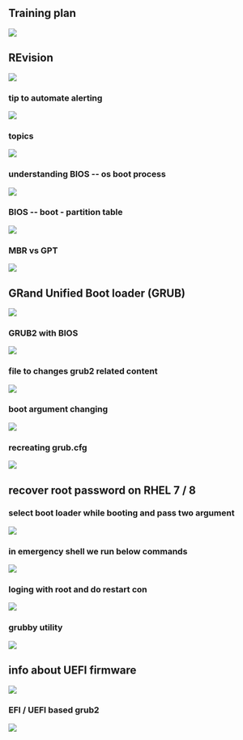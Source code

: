 ## Training plan 

<img src="plan.png">

## REvision 

<img src="rev.png">

### tip to automate alerting 

<img src="auto.png">

### topics 

<img src="top.png">

### understanding BIOS -- os boot process 

<img src="os.png">

### BIOS -- boot - partition table 

<img src="mbr.png">

### MBR vs GPT 

<img src="gpt1.png">


## GRand Unified Boot loader (GRUB)

<img src="grub.png">

### GRUB2 with BIOS 

<img src="gb.png">

### file to changes grub2 related content 

<img src="ch.png">

### boot argument changing 

<img src="br.png">

### recreating grub.cfg 

<img src="grr.png">

## recover root password on RHEL 7 / 8 

### select boot loader while booting and pass two argument 

<img src="pass.png">

### in emergency shell we run below commands 

<img src="bl.png">

### loging with root and do restart con

<img src="rs.png">

### grubby utility 

<img src="grubby.png">


## info about UEFI firmware 

<img src="uefi.png">

### EFI / UEFI based grub2 

<img src="uefi1.png">




